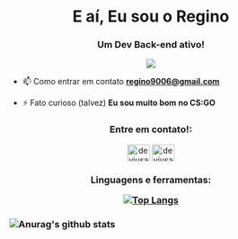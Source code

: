 <!--
**Regin0/regin0** is a ✨ _special_ ✨ repository because its `README.md` (this file) appears on your GitHub profile.

Here are some ideas to get you started:

- 🔭 I’m currently working on ...
- 🌱 I’m currently learning ...
- 👯 I’m looking to collaborate on ...
- 🤔 I’m looking for help with ...
- 💬 Ask me about ...
- 📫 How to reach me: ...
- 😄 Pronouns: ...
- ⚡ Fun fact: ...
-->

<h1 align="center">E aí, <dev/> Eu sou o Regino</h1>
<h3 align="center">Um Dev Back-end ativo!</h3>

<p align="center"><img align="center" src="https://media.giphy.com/media/ZVik7pBtu9dNS/giphy.gif"></p>

- 📫 Como entrar em contato **regino9006@gmail.com**

- ⚡ Fato curioso (talvez) **Eu sou muito bom no CS:GO**

<h3 align="center">Entre em contato!:</h3>
<p align="center">
<a href="https://www.linkedin.com/in/regino-macário-trindade-neto-72965618a/" target="blank"><img align="center" src="https://cdn.jsdelivr.net/npm/simple-icons@3.0.1/icons/linkedin.svg" alt="devjusan" height="30" width="40" /></a>
<a href="https://www.instagram.com/rtn_gg/" target="blank"><img align="center" src="https://cdn.jsdelivr.net/npm/simple-icons@3.0.1/icons/instagram.svg" alt="devjusan" height="30" width="40" /></a>
</p>

<h3 align="center">Linguagens e ferramentas:

[![Top Langs](https://github-readme-stats.vercel.app/api/top-langs/?username=regin0&layout=compact&theme=dracula)](https://github.com/anuraghazra/github-readme-stats)
</h3>

<h3>

![Anurag's github stats](https://github-readme-stats.vercel.app/api?username=regin0&show_icons=true&theme=dracula)

</h3>